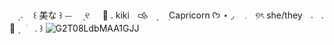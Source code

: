 ㅤ۪  𝅄ㅤ ꒰  美な  ꒱  ⏤ㅤ  ۪ ୧
ㅤ 🌸 . kikiㅤ𐚁ㅤ۪ ㅤ݂ Capricorn ᡣ𐭩   ⋆ ◞
ㅤ𓈒ㅤ୭ৎ  she/theyㅤ𝅄ㅤ.  🍥 ۪ ⠀ׂㅤ.  ꒱
![G2T08LdbMAA1GJJ](https://github.com/user-attachments/assets/71edbbaf-6944-420d-9ada-481b3684dd2e)

<!--
**dreamynilou/dreamynilou** is a ✨ _special_ ✨ repository because its `README.md` (this file) appears on your GitHub profile.

Here are some ideas to get you started:

- 🔭 I’m currently working on ...
- 🌱 I’m currently learning ...
- 👯 I’m looking to collaborate on ...
- 🤔 I’m looking for help with ...
- 💬 Ask me about ...
- 📫 How to reach me: ...
- 😄 Pronouns: ...
- ⚡ Fun fact: ...
-->
